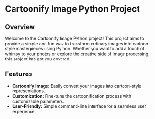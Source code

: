 # Cartoonify Image Python Project

## Overview

Welcome to the Cartoonify Image Python project! This project aims to provide a simple and fun way to transform ordinary images into cartoon-style masterpieces using Python. Whether you want to add a touch of whimsy to your photos or explore the creative side of image processing, this project has got you covered.

## Features

- **Cartoonify Image:** Easily convert your images into cartoon-style representations.
- **Customization:** Fine-tune the cartoonification process with customizable parameters.
- **User-Friendly:** Simple command-line interface for a seamless user experience.
